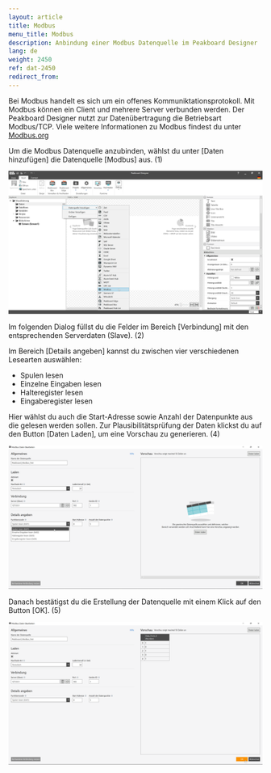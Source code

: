 ```yaml
---
layout: article
title: Modbus
menu_title: Modbus
description: Anbindung einer Modbus Datenquelle im Peakboard Designer
lang: de
weight: 2450
ref: dat-2450
redirect_from:
---
```

Bei Modbus handelt es sich um ein offenes Kommuniktationsprotokoll.
Mit Modbus können ein Client und mehrere Server verbunden werden.
Der Peakboard Designer nutzt zur Datenübertragung die Betriebsart Modbus/TCP.
Viele weitere Informationen zu Modbus findest du unter [Modbus.org](https://modbus.org)

Um die Modbus Datenquelle anzubinden, wählst du unter [Daten hinzufügen] die Datenquelle [Modbus] aus. (1)

![Modbus Datenquelle hinzufügen](/assets/images/data-sources/modbus/de_modbus-add.png)

Im folgenden Dialog füllst du die Felder im Bereich [Verbindung] mit den entsprechenden Serverdaten (Slave). (2)

Im Bereich [Details angeben] kannst du zwischen vier verschiedenen Lesearten auswählen:
* Spulen lesen
* Einzelne Eingaben lesen
* Halteregister lesen
* Eingaberegister lesen

Hier wählst du auch die Start-Adresse sowie Anzahl der Datenpunkte aus die gelesen werden sollen. 
Zur Plausibilitätsprüfung der Daten klickst du auf den Button [Daten Laden], um eine Vorschau zu generieren. (4)

![Modbus Datenquelle konfigurieren](/assets/images/data-sources/modbus/de_modbus-config-01.png)

Danach bestätigst du die Erstellung der Datenquelle mit einem Klick auf den Button [OK]. (5)

![Modbus Datenquelle konfigurieren](/assets/images/data-sources/modbus/de_modbus-config-02.png)